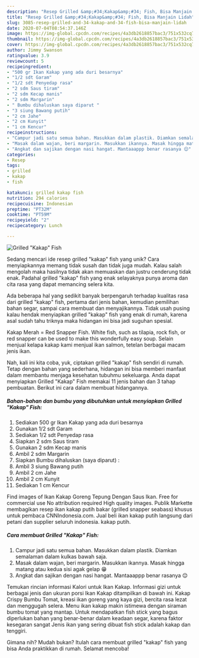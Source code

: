 ```yaml
---
description: "Resep Grilled &amp;#34;Kakap&amp;#34; Fish, Bisa Manjain Lidah"
title: "Resep Grilled &amp;#34;Kakap&amp;#34; Fish, Bisa Manjain Lidah"
slug: 3085-resep-grilled-and-34-kakap-and-34-fish-bisa-manjain-lidah
date: 2020-07-04T08:54:37.146Z
image: https://img-global.cpcdn.com/recipes/4a3db2618857bac3/751x532cq70/grilled-kakap-fish-foto-resep-utama.jpg
thumbnail: https://img-global.cpcdn.com/recipes/4a3db2618857bac3/751x532cq70/grilled-kakap-fish-foto-resep-utama.jpg
cover: https://img-global.cpcdn.com/recipes/4a3db2618857bac3/751x532cq70/grilled-kakap-fish-foto-resep-utama.jpg
author: Jimmy Swanson
ratingvalue: 3.9
reviewcount: 5
recipeingredient:
- "500 gr Ikan Kakap yang ada duri besarnya"
- "1/2 sdt Garam"
- "1/2 sdt Penyedap rasa"
- "2 sdm Saus tiram"
- "2 sdm Kecap manis"
- "2 sdm Margarin"
- " Bumbu dihaluskan saya diparut "
- "3 siung Bawang putih"
- "2 cm Jahe"
- "2 cm Kunyit"
- "1 cm Kencur"
recipeinstructions:
- "Campur jadi satu semua bahan. Masukkan dalam plastik. Diamkan semalaman dalam kulkas bawah saja."
- "Masak dalam wajan, beri margarin. Masukkan ikannya. Masak hingga matang atau kedua sisi agak gelap 😁"
- "Angkat dan sajikan dengan nasi hangat. Mantaaappp benar rasanya 😌"
categories:
- Resep
tags:
- grilled
- kakap
- fish

katakunci: grilled kakap fish 
nutrition: 294 calories
recipecuisine: Indonesian
preptime: "PT32M"
cooktime: "PT59M"
recipeyield: "2"
recipecategory: Lunch

---
```



![Grilled &#34;Kakap&#34; Fish](https://img-global.cpcdn.com/recipes/4a3db2618857bac3/751x532cq70/grilled-kakap-fish-foto-resep-utama.jpg)

Sedang mencari ide resep grilled &#34;kakap&#34; fish yang unik? Cara menyiapkannya memang tidak susah dan tidak juga mudah. Kalau salah mengolah maka hasilnya tidak akan memuaskan dan justru cenderung tidak enak. Padahal grilled &#34;kakap&#34; fish yang enak selayaknya punya aroma dan cita rasa yang dapat memancing selera kita.

Ada beberapa hal yang sedikit banyak berpengaruh terhadap kualitas rasa dari grilled &#34;kakap&#34; fish, pertama dari jenis bahan, kemudian pemilihan bahan segar, sampai cara membuat dan menyajikannya. Tidak usah pusing kalau hendak menyiapkan grilled &#34;kakap&#34; fish yang enak di rumah, karena asal sudah tahu triknya maka hidangan ini bisa jadi suguhan spesial.

Kakap Merah = Red Snapper Fish. White fish, such as tilapia, rock fish, or red snapper can be used to make this wonderfully easy soup. Selain menjual kelapa kakap kami menjual ikan salmon, tetelan berbagai macam jenis ikan.


Nah, kali ini kita coba, yuk, ciptakan grilled &#34;kakap&#34; fish sendiri di rumah. Tetap dengan bahan yang sederhana, hidangan ini bisa memberi manfaat dalam membantu menjaga kesehatan tubuhmu sekeluarga. Anda dapat menyiapkan Grilled &#34;Kakap&#34; Fish memakai 11 jenis bahan dan 3 tahap pembuatan. Berikut ini cara dalam membuat hidangannya.

<!--inarticleads1-->

##### Bahan-bahan dan bumbu yang dibutuhkan untuk menyiapkan Grilled &#34;Kakap&#34; Fish:

1. Sediakan 500 gr Ikan Kakap yang ada duri besarnya
1. Gunakan 1/2 sdt Garam
1. Sediakan 1/2 sdt Penyedap rasa
1. Siapkan 2 sdm Saus tiram
1. Gunakan 2 sdm Kecap manis
1. Ambil 2 sdm Margarin
1. Siapkan  Bumbu dihaluskan (saya diparut) :
1. Ambil 3 siung Bawang putih
1. Ambil 2 cm Jahe
1. Ambil 2 cm Kunyit
1. Sediakan 1 cm Kencur


Find images of Ikan Kakap Goreng Tepung Dengan Saus Ikan. Free for commercial use No attribution required High quality images. Publik Markette membagikan resep ikan kakap putih bakar (grilled snapper seabass) khusus untuk pembaca CNNIndonesia.com. Jual beli ikan kakap putih langsung dari petani dan supplier seluruh indonesia. kakap putih. 

<!--inarticleads2-->

##### Cara membuat Grilled &#34;Kakap&#34; Fish:

1. Campur jadi satu semua bahan. Masukkan dalam plastik. Diamkan semalaman dalam kulkas bawah saja.
1. Masak dalam wajan, beri margarin. Masukkan ikannya. Masak hingga matang atau kedua sisi agak gelap 😁
1. Angkat dan sajikan dengan nasi hangat. Mantaaappp benar rasanya 😌


Temukan rincian informasi Kalori untuk Ikan Kakap. Informasi gizi untuk berbagai jenis dan ukuran porsi Ikan Kakap ditampilkan di bawah ini. Kakap Crispy Bumbu Tomat, kreasi ikan goreng yang kaya gizi, bercita rasa lezat dan menggugah selera. Menu ikan kakap makin istimewa dengan siraman bumbu tomat yang mantap. Untuk mendapatkan fish stick yang bagus diperlukan bahan yang benar-benar dalam keadaan segar, karena faktor kesegaran sangat Jenis ikan yang sering dibuat fish stick adalah kakap dan tenggiri. 

Gimana nih? Mudah bukan? Itulah cara membuat grilled &#34;kakap&#34; fish yang bisa Anda praktikkan di rumah. Selamat mencoba!
